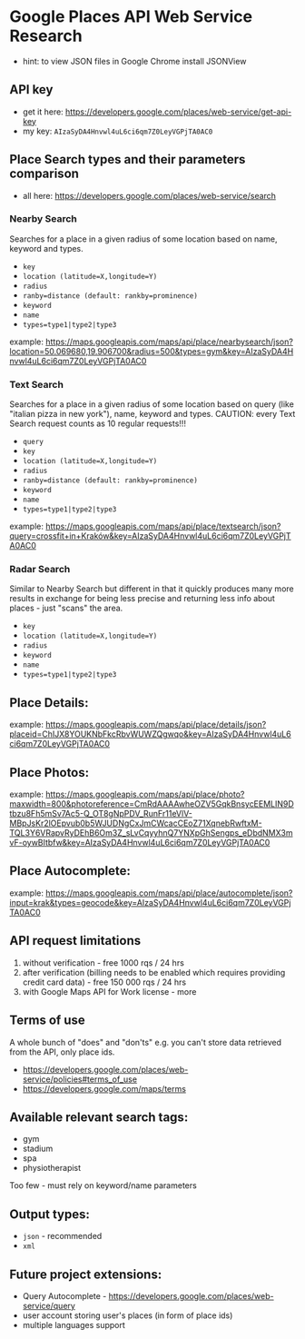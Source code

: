 Google Places API Web Service Research
=============================

* hint: to view JSON files in Google Chrome install JSONView

## API key
* get it here: https://developers.google.com/places/web-service/get-api-key
* my key: `AIzaSyDA4Hnvwl4uL6ci6qm7Z0LeyVGPjTA0AC0`
    
## Place Search types and their parameters comparison 
* all here: https://developers.google.com/places/web-service/search

### Nearby Search

  Searches for a place in a given radius of some location based on name, keyword and types.

  * `key`
  * `location (latitude=X,longitude=Y)`
  * `radius`
  * `ranby=distance (default: rankby=prominence)`
  * `keyword`
  * `name`
  * `types=type1|type2|type3`

  example: https://maps.googleapis.com/maps/api/place/nearbysearch/json?location=50.069680,19.906700&radius=500&types=gym&key=AIzaSyDA4Hnvwl4uL6ci6qm7Z0LeyVGPjTA0AC0

### Text Search

  Searches for a place in a given radius of some location based on query (like "italian pizza in new york"), name, keyword and types. 
  CAUTION: every Text Search request counts as 10 regular requests!!!

  * `query`
  * `key`
  * `location (latitude=X,longitude=Y)`
  * `radius`
  * `ranby=distance (default: rankby=prominence)`
  * `keyword`
  * `name`
  * `types=type1|type2|type3`

  example: https://maps.googleapis.com/maps/api/place/textsearch/json?query=crossfit+in+Kraków&key=AIzaSyDA4Hnvwl4uL6ci6qm7Z0LeyVGPjTA0AC0

### Radar Search

  Similar to Nearby Search but different in that it quickly produces many more results in exchange for being less precise and returning less info about places - just "scans" the area.
  * `key`
  * `location (latitude=X,longitude=Y)`
  * `radius`
  * `keyword`
  * `name`
  * `types=type1|type2|type3`

## Place Details:

  example: https://maps.googleapis.com/maps/api/place/details/json?placeid=ChIJX8YOUKNbFkcRbvWUWZQgwqo&key=AIzaSyDA4Hnvwl4uL6ci6qm7Z0LeyVGPjTA0AC0

## Place Photos:

  example: https://maps.googleapis.com/maps/api/place/photo?maxwidth=800&photoreference=CmRdAAAAwheOZV5GqkBnsycEEMLIN9Dtbzu8Fh5mSv7Ac5-Q_OT8gNpPDV_RunFr11eVlV-MBpJsKr2lOEpvub0b5WJUDNgCxJmCWcacCEoZ71XqnebRwftxM-TQL3Y6VRapvRyDEhB6Om3Z_sLvCqyyhnQ7YNXpGhSengps_eDbdNMX3mvF-oywBItbfw&key=AIzaSyDA4Hnvwl4uL6ci6qm7Z0LeyVGPjTA0AC0

## Place Autocomplete:

  example: https://maps.googleapis.com/maps/api/place/autocomplete/json?input=krak&types=geocode&key=AIzaSyDA4Hnvwl4uL6ci6qm7Z0LeyVGPjTA0AC0

## API request limitations

  1. without verification - free 1000 rqs / 24 hrs
  2. after verification (billing needs to be enabled which requires providing credit card data) - free 150 000 rqs / 24 hrs
  3. with Google Maps API for Work license - more 

## Terms of use

  A whole bunch of "does" and "don'ts" e.g. you can't store data retrieved from the API, only place ids. 

  * https://developers.google.com/places/web-service/policies#terms_of_use
  * https://developers.google.com/maps/terms

## Available relevant search tags:

  * gym
  * stadium
  * spa
  * physiotherapist

Too few - must rely on keyword/name parameters

## Output types:

  * `json` - recommended
  * `xml`

## Future project extensions:

  * Query Autocomplete - https://developers.google.com/places/web-service/query
  * user account storing user's places (in form of place ids)
  * multiple languages support


